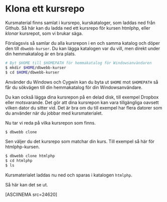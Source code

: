 Klona ett kursrepo
==================================

Kursmaterial finns samlat i kursrepo, kurskataloger, som laddas ned från Github. Så här kan du ladda ned ett kursrepo för kursen htmlphp, eller *klonar* kursrepot, som vi brukar säga.

Förslagsvis så samlar du alla kursrepon i en och samma katalog och döper den till `dbwebb-kurser`. Du kan lägga katalogen var du vill, men direkt under din hemmakatalog är en bra plats.

```bash
# Byt $HOME till $HOMEPATH för hemmakatalog för Windowsanvändaren
$ mkdir $HOME/dbwebb-kurser
$ cd $HOME/dbwebb-kurser
```

Använder du Windows och Cygwin kan du byta ut `$HOME` mot `$HOMEPATH` så får du sökvägen till din hemmakatalog för din Windowsanvändare.

Du kan också lägga dina kursrepon på en delad disk, till exempel Dropbox eller motsvarande. Det gör att dina kursrepon kan vara tillgängliga oavsett vilken dator du sitter vid. Det är bra om du till exempel har flera datorer som du använder när du jobbar med kursmaterialet.

Nu tar vi reda på vilka kursrepon som finns.

```bash
$ dbwebb clone
```

Sen väljer du det kursrepo som matchar din kurs. Till exempel så här för htmlphp-kursen.

```bash
$ dbwebb clone htmlphp
$ cd htmlphp
$ ls
```

Kursmaterialet laddas nu ned och sparas i katalogen `htmlphp`.


Så här kan det se ut.

[ASCIINEMA src=24620]
